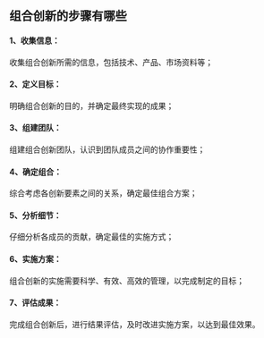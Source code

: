 ## 组合创新的步骤有哪些



#### 1、收集信息：

收集组合创新所需的信息，包括技术、产品、市场资料等；

#### 2、定义目标：

明确组合创新的目的，并确定最终实现的成果；

#### 3、组建团队：

组建组合创新团队，认识到团队成员之间的协作重要性；

#### 4、确定组合：

综合考虑各创新要素之间的关系，确定最佳组合方案；

#### 5、分析细节：

仔细分析各成员的贡献，确定最佳的实施方式；

#### 6、实施方案：

组合创新的实施需要科学、有效、高效的管理，以完成制定的目标；

#### 7、评估成果：

完成组合创新后，进行结果评估，及时改进实施方案，以达到最佳效果。